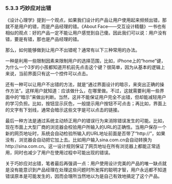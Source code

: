 ### 5.3.3 巧妙应对出错

《设计心理学》提到一个观点，如果我们设计的产品让用户使用起来频频出错，那就不是用户的错，而是产品经理的错。《About Face——交互设计精髓》一书也有相似的观点：好的产品一定不能让用户感觉到自己傻。因此我们可以说：用户没有错，要是有错，那也是产品经理的错。

那么，如何能够做到让用户不出错呢？通常有以下三种常用的办法。

一种是利用一些限制因素来限制用户的选择范围，比如，iPhone上的“home”键，为什么一个3岁的小孩都知道开机前先点击这个键？很简单，因为从基本的逻辑上来说，当前界面只有这一个控件可以点击。

还有一种可以让用户不出错的方法，就是“通过界面设计的暗示，来突出正确的操作方法”。这样用户就知道：应该做什么，在哪里做。不过，这就需要利用一些界面中的“暗示”来做出判断。当然，这并不能保证用户完全不出错，但却能减轻用户的学习负担。比如，按钮显示灰色，一般提示用户按钮不可点击；再比如，界面上的文字有下划线，通常会暗示这些文字是可以点击的链接。

最后一种方法是通过系统主动矫正用户的错误行为来消除错误发生的可能。比如，现在市面上大型厂商的浏览器会校验用户所输入的URL的正确性。当用户保存一个新的网页地址时，系统会自动检验所输入的URL地址前面是否带了“http://”，如果没有，浏览器会自动把它加上去。比如用户输入sina.com.cn会自动转换为http://sina.com.cn。这一设计规则保证了网页地址在所有浏览器上都能正常适用，同时也减少了用户在使用过程中可能出现的错误。

关于巧妙应对出错，笔者最后再强调一点：用户使用设计完美的产品的唯一缺点就是没有能意识到产品经理在处理这些问题时所发挥的聪明才智，用户永远都不知道错误原本是可能发生的，因而会理所当然地以为是自己有效地搞定了这个产品。
